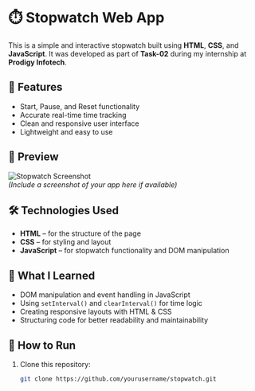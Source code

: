 # ⏱️ Stopwatch Web App

This is a simple and interactive stopwatch built using **HTML**, **CSS**, and **JavaScript**. It was developed as part of **Task-02** during my internship at **Prodigy Infotech**.

## 🚀 Features

- Start, Pause, and Reset functionality
- Accurate real-time time tracking
- Clean and responsive user interface
- Lightweight and easy to use

## 📸 Preview

![Stopwatch Screenshot](screenshot.png)  
*(Include a screenshot of your app here if available)*

## 🛠️ Technologies Used

- **HTML** – for the structure of the page
- **CSS** – for styling and layout
- **JavaScript** – for stopwatch functionality and DOM manipulation

## 🧠 What I Learned

- DOM manipulation and event handling in JavaScript
- Using `setInterval()` and `clearInterval()` for time logic
- Creating responsive layouts with HTML & CSS
- Structuring code for better readability and maintainability

## 📁 How to Run

1. Clone this repository:
   ```bash
   git clone https://github.com/yourusername/stopwatch.git
